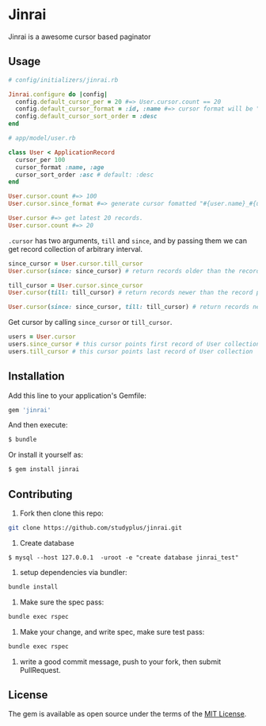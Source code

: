 # Jinrai
Jinrai is a awesome cursor based paginator

## Usage
```ruby
# config/initializers/jinrai.rb

Jinrai.configure do |config|
  config.default_cursor_per = 20 #=> User.cursor.count == 20
  config.default_cursor_format = :id, :name #=> cursor format will be "#{user.id}_#{user.name}"
  config.default_cursor_sort_order = :desc
end
```

```ruby
# app/model/user.rb

class User < ApplicationRecord
  cursor_per 100
  cursor_format :name, :age
  cursor_sort_order :asc # default: :desc
end

User.cursor.count #=> 100
User.cursor.since_format #=> generate cursor fomatted "#{user.name}_#{user.age}"
```

```ruby
User.cursor #=> get latest 20 records.
User.cursor.count #=> 20
```

`.cursor` has two arguments, `till` and `since`, and by passing them we can get record collection of arbitrary interval.
```ruby
since_cursor = User.cursor.till_cursor
User.cursor(since: since_cursor) # return records older than the record pointed by the cursor

till_cursor = User.cursor.since_cursor
User.cursor(till: till_cursor) # return records newer than the record pointed by the cursor

User.cursor(since: since_cursor, till: till_cursor) # return records newer than the record pointed by the since cursor and older than the record pointed by the till cursor.
```

Get cursor by calling `since_cursor` or `till_cursor`.
```ruby
users = User.cursor
users.since_cursor # this cursor points first record of User collection
users.till_cursor # this cursor points last record of User collection
```

## Installation
Add this line to your application's Gemfile:

```ruby
gem 'jinrai'
```

And then execute:
```bash
$ bundle
```

Or install it yourself as:
```bash
$ gem install jinrai
```

## Contributing
1. Fork then clone this repo:
```bash
git clone https://github.com/studyplus/jinrai.git
```

1. Create database
```
$ mysql --host 127.0.0.1  -uroot -e "create database jinrai_test"
```

1. setup dependencies via bundler:
```bash
bundle install
```

1. Make sure the spec pass:
```bash
bundle exec rspec
```

1. Make your change, and write spec, make sure test pass:
```bash
bundle exec rspec
```

1. write a good commit message, push to your fork, then submit PullRequest.


## License
The gem is available as open source under the terms of the [MIT License](https://opensource.org/licenses/MIT).
